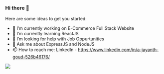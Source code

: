 ### Hi there 👋

Here are some ideas to get you started:

- 🔭 I’m currently working on E-Commerce Full Stack Website
- 🌱 I’m currently learning ReactJS
- 🤔 I’m looking for help with Job Oppurtunities
- 💬 Ask me about ExpressJS and NodeJS
- 📫 How to reach me: LinkedIn - https://www.linkedin.com/in/a-jayanth-goud-526b46176/
<img src = "https://github-readme-stats.vercel.app/api?username=jay459&&show_icons=true&&title_color=C35817&&icon_color=C35817&&bg_color=E5E4E2"/>
